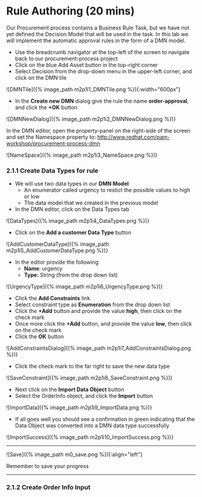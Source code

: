 # Rule Authoring (20 mins)

Our Procurement process contains a Business Rule Task, but we have not yet defined the Decision Model that will be used in the task. In this lab we will implement the automatic approval rules in the form of a DMN model.

- Use the breadcrumb navigator at the top-left of the screen to navigate back to our procurement-process project
- Click on the blue Add Asset button in the top-right corner
- Select Decision from the drop-down menu in the upper-left corner, and click on the DMN tile

![DMNTile]({% image_path m2p1i1_DMNTile.png %}){:width="600px”}

- In the **Create new DMN** dialog give the rule the name **order-approval**, and click the **+OK** button

![DMNNewDialog]({% image_path m2p1i2_DMNNewDialog.png %})}

In the DMN editor, open the property-panel on the right-side of the screen and set the Namespace property to: http://www.redhat.com/pam-workshop/procurement-process-dmn

![NameSpace]({% image_path m2p1i3_NameSpace.png %})}

### 2.1.1 Create Data Types for rule

- We will use two data types in our **DMN Model** 
    - An enumerator called urgency to restict the possible values to high or low
    - The data model that we created in the previous model
- In the DMN editor, click on the Data Types tab

![DataTypes]({% image_path m2p1i4_DataTypes.png %})}

- Click on the **Add a customer Data Type** button

![AddCustomerDataType]({% image_path m2p1i5_AddCustomerDataType.png %})}

- In the editor provide the following
    - **Name**: urgency
    - **Type**: String (from the drop down list)
    
![UrgencyType]({% image_path m2p1i6_UrgencyType.png %})}

- Click the **Add Constraints** link
- Select constraint type as **Enumeration** from the drop down list
- Click the **+Add** button and provide the value **high**, then click on the check mark
- Once more click the **+Add** button, and provide the value **low**, then click on the check mark 
- Click the **OK** button

![AddConstraintsDialog]({% image_path m2p1i7_AddConstraintsDialog.png %})}

- Click the check mark to the far right to save the new data type

![SaveConstraint]({% image_path m2p1i8_SaveConstraint.png %})}

- Next click on the **Import Data Object** button
- Select the OrderInfo object, and click the **Import** button

![ImportData]({% image_path m2p1i9_ImportData.png %})}

- If all goes well you should see a confirmation in green indicating that the Data Object was converted into a DMN data type successfully

![ImportSuccess]({% image_path m2p1i10_ImportSuccess.png %})}


---
![Save]({% image_path m0_save.png %}){:align="left"} 

Remember to save your progress 

---

### 2.1.2 Create Order Info Input
